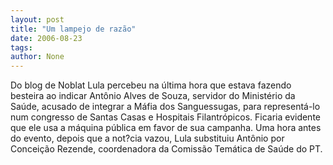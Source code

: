 ```yaml
---
layout: post
title: "Um lampejo de razão"
date: 2006-08-23
tags: 
author: None
---
```

Do blog de Noblat
Lula percebeu na última hora que estava fazendo besteira ao indicar Antônio Alves de Souza, servidor do Ministério da Saúde, acusado de integrar a Máfia dos Sanguessugas, para representá-lo num congresso de Santas Casas e Hospitais Filantrópicos.
Ficaria evidente que ele usa a máquina pública em favor de sua campanha. Uma hora antes do evento, depois que a not?cia vazou, Lula substituiu Antônio por Conceição Rezende, coordenadora da Comissão Temática de Saúde do PT. 